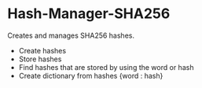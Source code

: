 # Hash-Manager-SHA256
Creates and manages SHA256 hashes.

* Create hashes
* Store hashes
* Find hashes that are stored by using the word or hash
* Create dictionary from hashes {word : hash}


